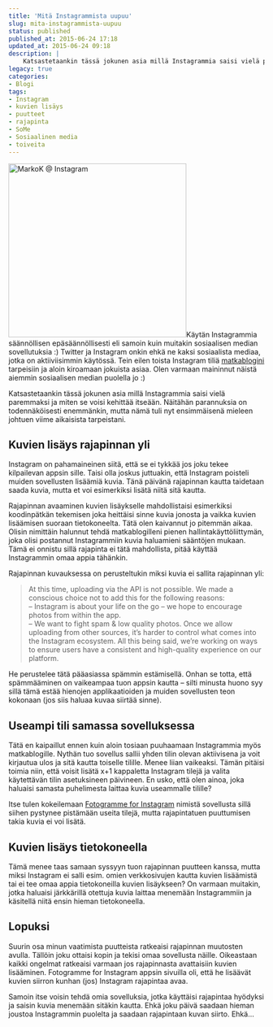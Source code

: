 ```yaml
---
title: 'Mitä Instagrammista uupuu'
slug: mita-instagrammista-uupuu
status: published
published_at: 2015-06-24 17:18
updated_at: 2015-06-24 09:18
description: |
    Katsastetaankin tässä jokunen asia millä Instagrammia saisi vielä paremmaksi ja miten se voisi kehittää itseään.
legacy: true
categories:
- Blogi
tags:
- Instagram
- kuvien lisäys
- puutteet
- rajapinta
- SoMe
- Sosiaalinen media
- toiveita
---
```


<p><a href="https://cdn.markokaartinen.net/uploads/2015/06/Screenshot-2015-06-24-08.44.38.png"><img loading="lazy" decoding="async" class="alignright wp-image-5740" src="https://cdn.markokaartinen.net/uploads/2015/06/Screenshot-2015-06-24-08.44.38-400x391.png" alt="MarkoK @ Instagram" width="350" height="342" /></a>Käytän Instagrammia säännöllisen epäsäännöllisesti eli samoin kuin muitakin sosiaalisen median sovellutuksia :) Twitter ja Instagram onkin ehkä ne kaksi sosiaalista mediaa, jotka on aktiiviisimmin käytössä. Tein eilen toista Instagram tiliä <a href="http://auringonalla.fi" target="_blank">matkablogini</a> tarpeisiin ja aloin kiroamaan jokuista asiaa. Olen varmaan maininnut näistä aiemmin sosiaalisen median puolella jo :)</p>
<p>Katsastetaankin tässä jokunen asia millä Instagrammia saisi vielä paremmaksi ja miten se voisi kehittää itseään. Näitähän parannuksia on todennäköisesti enemmänkin, mutta nämä tuli nyt ensimmäisenä mieleen johtuen viime aikaisista tarpeistani.</p>
<h2>Kuvien lisäys rajapinnan yli</h2>
<p>Instagram on pahamaineinen siitä, että se ei tykkää jos joku tekee kilpailevan appsin sille. Taisi olla joskus juttuakin, että Instagram poisteli muiden sovellusten lisäämiä kuvia. Tänä päivänä rajapinnan kautta taidetaan saada kuvia, mutta et voi esimerkiksi lisätä niitä sitä kautta.</p>
<p>Rajapinnan avaaminen kuvien lisäykselle mahdollistaisi esimerkiksi koodinpätkän tekemisen joka heittäisi sinne kuvia jonosta ja vaikka kuvien lisäämisen suoraan tietokoneelta. Tätä olen kaivannut jo pitemmän aikaa. Olisin nimittäin halunnut tehdä matkablogilleni pienen hallintakäyttöliittymän, joka olisi postannut Instagrammiin kuvia haluamieni sääntöjen mukaan. Tämä ei onnistu sillä rajapinta ei tätä mahdollista, pitää käyttää Instagrammin omaa appia tähänkin.</p>
<p>Rajapinnan kuvauksessa on perusteltukin miksi kuvia ei sallita rajapinnan yli:</p>
<blockquote><p>At this time, uploading via the API is not possible. We made a conscious choice not to add this for the following reasons:<br />
&#8211; Instagram is about your life on the go – we hope to encourage photos from within the app.<br />
&#8211; We want to fight spam &amp; low quality photos. Once we allow uploading from other sources, it&#8217;s harder to control what comes into the Instagram ecosystem. All this being said, we&#8217;re working on ways to ensure users have a consistent and high-quality experience on our platform.</p></blockquote>
<p>He perustelee tätä pääasiassa spämmin estämisellä. Onhan se totta, että spämmääminen on vaikeampaa tuon appsin kautta &#8211; silti minusta huono syy sillä tämä estää hienojen applikaatioiden ja muiden sovellusten teon kokonaan (jos siis haluaa kuvaa siirtää sinne).</p>
<h2>Useampi tili samassa sovelluksessa</h2>
<p>Tätä en kaipaillut ennen kuin aloin tosiaan puuhaamaan Instagrammia myös matkablogille. Nythän tuo sovellus sallii yhden tilin olevan aktiivisena ja voit kirjautua ulos ja sitä kautta toiselle tilille. Menee liian vaikeaksi. Tämän pitäisi toimia niin, että voisit lisätä x+1 kappaletta Instagram tilejä ja valita käytettävän tilin asetuksineen päivineen. En usko, että olen ainoa, joka haluaisi samasta puhelimesta laittaa kuvia useammalle tilille?</p>
<p>Itse tulen kokeilemaan <a href="https://itunes.apple.com/us/app/fotogramme-for-instagram/id449380292?mt=8" target="_blank">Fotogramme for Instagram</a> nimistä sovellusta sillä siihen pystynee pistämään useita tilejä, mutta rajapintatuen puuttumisen takia kuvia ei voi lisätä.</p>
<h2>Kuvien lisäys tietokoneella</h2>
<p>Tämä menee taas samaan syssyyn tuon rajapinnan puutteen kanssa, mutta miksi Instagram ei salli esim. omien verkkosivujen kautta kuvien lisäämistä tai ei tee omaa appia tietokoneilla kuvien lisäykseen? On varmaan muitakin, jotka haluaisi järkkärillä otettuja kuvia laittaa menemään Instagrammiin ja käsitellä niitä ensin hieman tietokoneella.</p>
<h2>Lopuksi</h2>
<p>Suurin osa minun vaatimista puutteista ratkeaisi rajapinnan muutosten avulla. Tällöin joku ottaisi kopin ja tekisi omaa sovellusta näille. Oikeastaan kaikki ongelmat ratkeaisi varmaan jos rajapinnasta avattaisiin kuvien lisääminen. Fotogramme for Instagram appsin sivuilla oli, että he lisäävät kuvien siirron kunhan (jos) Instagram rajapintaa avaa.</p>
<p>Samoin itse voisin tehdä omia sovelluksia, jotka käyttäisi rajapintaa hyödyksi ja saisin kuvia menemään sitäkin kautta. Ehkä joku päivä saadaan hieman joustoa Instagrammin puolelta ja saadaan rajapintaan kuvan siirto. Ehkä&#8230;</p>